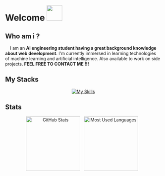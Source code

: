 # Welcome <img src="https://media.giphy.com/media/v1.Y2lkPTc5MGI3NjExZnlxMHN1d2k1NGNxamJ0eWw5bG10ZmloNGs2NzlwczhibTZsMHF6NCZlcD12MV9pbnRlcm5hbF9naWZfYnlfaWQmY3Q9Zw/48o6DuNvDewYLWsXyZ/giphy.gif" width="50">

## Who am i ?
<p>&nbsp&nbsp&nbsp&nbspI am an <strong>AI engineering student having a great background knowledge about web development</strong>. I'm currently immersed in learning technologies of machine learning and artificial intelligence. Also available to work on side projects. <strong>FEEL FREE TO CONTACT ME !!!</strong></p>


## My Stacks

<div align="center">
  
[![My Skills](https://skillicons.dev/icons?i=python,c,cpp,java,html,css,javascript,flutter,figma,blender)](https://skillicons.dev)
</div>

  
## Stats
<div align="center">
<p>
    <img height=175 alt="GitHub Stats" src="https://github-readme-stats.vercel.app/api?username=annedevfs&show_icons=true&theme=highcontrast" />&nbsp;&nbsp;
    <img height=175 alt="Most Used Languages" src="https://github-readme-stats.vercel.app/api/top-langs/?username=annedevfs&layout=compact&theme=highcontrast" />&nbsp;&nbsp;
</p>
</div>

